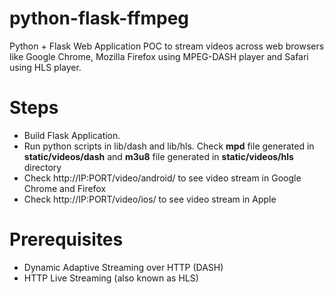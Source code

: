 # python-flask-ffmpeg

Python + Flask Web Application POC to stream videos across web browsers like Google Chrome, Mozilla Firefox using MPEG-DASH player and Safari using HLS player.

# Steps

- Build Flask Application.
- Run python scripts in lib/dash and lib/hls. Check __mpd__ file generated in __static/videos/dash__ and __m3u8__ file generated in __static/videos/hls__ directory
- Check http://IP:PORT/video/android/ to see video stream in Google Chrome and Firefox
- Check http://IP:PORT/video/ios/ to see video stream in Apple
  
# Prerequisites
- Dynamic Adaptive Streaming over HTTP (DASH)
- HTTP Live Streaming (also known as HLS) 
